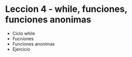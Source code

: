 # Leccion 4 - while, funciones, funciones anonimas
- Ciclo while
- Fucniones
- Funciones anonimas
- Ejercicio